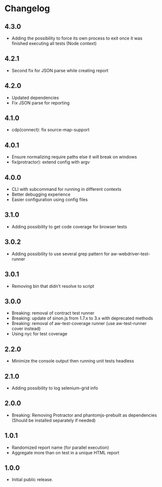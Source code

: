 # Changelog

## 4.3.0
- Adding the possibility to force its own process to exit once it was finished executing all tests (Node context)

## 4.2.1
- Second fix for JSON parse while creating report

## 4.2.0
- Updated dependencies
- Fix JSON parse for reporting

## 4.1.0
- cdp(connect): fix source-map-support

## 4.0.1
- Ensure normalizing require paths else it will break on windows
- fix(protractor): extend config with argv

## 4.0.0
- CLI with subcommand for running in different contexts
- Better debugging experience
- Easier configuration using config files

## 3.1.0
- Adding possibility to get code coverage for browser tests

## 3.0.2
- Adding possibility to use several grep pattern for aw-webdriver-test-runner

## 3.0.1
- Removing bin that didn't resolve to script

## 3.0.0
- Breaking: removal of contract test runner
- Breaking: update of sinon.js from 1.7.x to 3.x with deprecated methods
- Breaking: removal of aw-test-coverage runner (use aw-test-runner cover instead)
- Using nyc for test coverage

## 2.2.0
- Minimize the console output then running unit tests headless

## 2.1.0
- Adding possibility to log selenium-grid info

## 2.0.0
- Breaking: Removing Protractor and phantomjs-prebuilt as dependencies  
(Should be installed separately if needed)

## 1.0.1
- Randomized report name (for parallel execution)
- Aggregate more than on test in a unique HTML report

## 1.0.0
- Initial public release.
